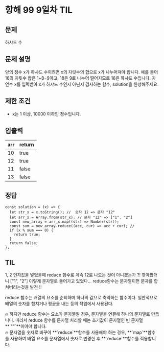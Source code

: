 # 항해 99 9일차 TIL

## 문제

하샤드 수

## 문제 설명

양의 정수 x가 하샤드 수이려면 x의 자릿수의 합으로 x가 나누어져야 합니다. 예를 들어 18의 자릿수 합은 1+8=9이고, 18은 9로 나누어 떨어지므로 18은 하샤드 수입니다.
자연수 x를 입력받아 x가 하샤드 수인지 아닌지 검사하는 함수, solution을 완성해주세요.

## 제한 조건

- x는 1 이상, 10000 이하인 정수입니다.

## 입출력

| arr | return |
| --- | --- |
| 10 | true |
| 12 | true |
| 11 | false |
| 13 | false |

## 정답

```
const solution = (x) => {
  let str_x = x.toString(); //  숫자 12 => 문자 "12"
  let arr_x = Array.from(str_x); // 문자 "12" => ["1", "2"]
  const new_array = arr_x.map((str) => Number(str));
  const sum = new_array.reduce((acc, cur) => acc + cur); //
  if (x % sum === 0) {
    return true;
  }
  return false;
};

```

## TIL

1, 2 인자값을 넣었을때 reduce 함수로 계속 12로 나오는 것이 아니겠는가 ?! 찾아봤더니 ["1", "2"] 이렇게 문자열로 들어가고 있었다... reduce함수는 문자열이면 문자를 합쳐버리는것을 발견 !!

reduce 함수는 배열의 요소를 순회하며 하나의 값으로 축약하는 함수이다. 일반적으로 배열의 숫자를 합치거나 평균을 내는 등의 작업에서 사용된다. 

<aside>
🔥 하지만 reduce 함수는 요소가 문자열일 경우, 문자열을 연결해 하나의 문자열로 만듭니다. 따라서 reduce 함수를 문자열 처리할 때는 초기값이 문자열인 빈 문자열 **`""`**이어야 합니다.

</aside>

<aside>
🔥 문자열을 숫자로 바꾸어 **`reduce`**함수를 사용해야 하는 경우, **`map`**함수를 사용하여 배열 요소를 문자열에서 숫자로 변경한 후 **`reduce`**함수를 적용합니다.

</aside>